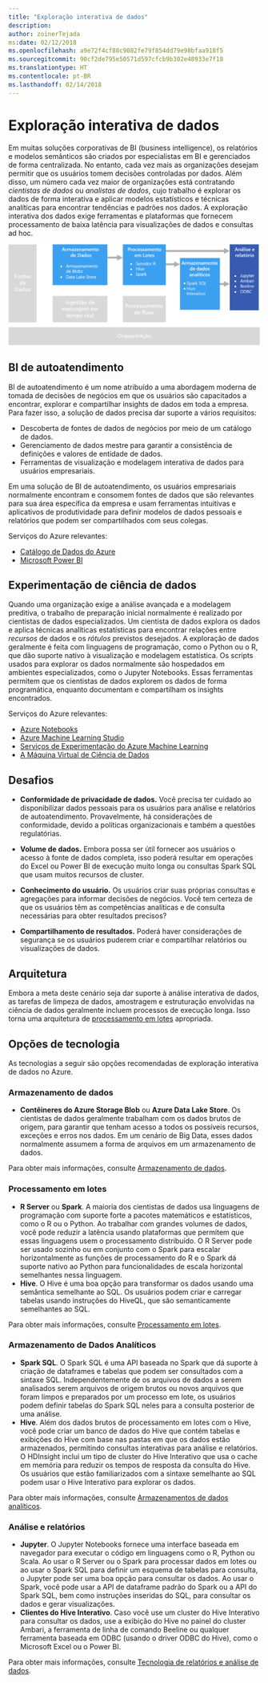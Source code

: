 ```yaml
---
title: "Exploração interativa de dados"
description: 
author: zoinerTejada
ms:date: 02/12/2018
ms.openlocfilehash: a9e72f4cf88c9082fe79f854dd79e98bfaa918f5
ms.sourcegitcommit: 90cf2de795e50571d597cfcb9b302e48933e7f18
ms.translationtype: HT
ms.contentlocale: pt-BR
ms.lasthandoff: 02/14/2018
---
```

# <a name="interactive-data-exploration"></a>Exploração interativa de dados

Em muitas soluções corporativas de BI (business intelligence), os relatórios e modelos semânticos são criados por especialistas em BI e gerenciados de forma centralizada. No entanto, cada vez mais as organizações desejam permitir que os usuários tomem decisões controladas por dados. Além disso, um número cada vez maior de organizações está contratando *cientistas de dados* ou *analistas de dados*, cujo trabalho é explorar os dados de forma interativa e aplicar modelos estatísticos e técnicas analíticas para encontrar tendências e padrões nos dados. A exploração interativa dos dados exige ferramentas e plataformas que fornecem processamento de baixa latência para visualizações de dados e consultas ad hoc.

![](./images/data-exploration.png)

## <a name="self-service-bi"></a>BI de autoatendimento

BI de autoatendimento é um nome atribuído a uma abordagem moderna de tomada de decisões de negócios em que os usuários são capacitados a encontrar, explorar e compartilhar insights de dados em toda a empresa. Para fazer isso, a solução de dados precisa dar suporte a vários requisitos:

* Descoberta de fontes de dados de negócios por meio de um catálogo de dados.
* Gerenciamento de dados mestre para garantir a consistência de definições e valores de entidade de dados.
* Ferramentas de visualização e modelagem interativa de dados para usuários empresariais.

Em uma solução de BI de autoatendimento, os usuários empresariais normalmente encontram e consomem fontes de dados que são relevantes para sua área específica da empresa e usam ferramentas intuitivas e aplicativos de produtividade para definir modelos de dados pessoais e relatórios que podem ser compartilhados com seus colegas.

Serviços do Azure relevantes:

- [Catálogo de Dados do Azure](/azure/data-catalog/data-catalog-what-is-data-catalog)
- [Microsoft Power BI](https://powerbi.microsoft.com/)

## <a name="data-science-experimentation"></a>Experimentação de ciência de dados
Quando uma organização exige a análise avançada e a modelagem preditiva, o trabalho de preparação inicial normalmente é realizado por cientistas de dados especializados. Um cientista de dados explora os dados e aplica técnicas analíticas estatísticas para encontrar relações entre *recursos* de dados e os *rótulos* previstos desejados. A exploração de dados geralmente é feita com linguagens de programação, como o Python ou o R, que dão suporte nativo à visualização e modelagem estatística. Os scripts usados para explorar os dados normalmente são hospedados em ambientes especializados, como o Jupyter Notebooks. Essas ferramentas permitem que os cientistas de dados explorem os dados de forma programática, enquanto documentam e compartilham os insights encontrados.

Serviços do Azure relevantes:

- [Azure Notebooks](https://notebooks.azure.com/)
- [Azure Machine Learning Studio](/azure/machine-learning/studio/what-is-ml-studio)
- [Serviços de Experimentação do Azure Machine Learning](/azure/machine-learning/preview/experimentation-service-configuration)
- [A Máquina Virtual de Ciência de Dados](/azure/machine-learning/data-science-virtual-machine/overview)

## <a name="challenges"></a>Desafios

- **Conformidade de privacidade de dados.** Você precisa ter cuidado ao disponibilizar dados pessoais para os usuários para análise e relatórios de autoatendimento. Provavelmente, há considerações de conformidade, devido a políticas organizacionais e também a questões regulatórias. 

- **Volume de dados.** Embora possa ser útil fornecer aos usuários o acesso à fonte de dados completa, isso poderá resultar em operações do Excel ou Power BI de execução muito longa ou consultas Spark SQL que usam muitos recursos de cluster.

- **Conhecimento do usuário.** Os usuários criar suas próprias consultas e agregações para informar decisões de negócios. Você tem certeza de que os usuários têm as competências analíticas e de consulta necessárias para obter resultados precisos?

- **Compartilhamento de resultados.** Poderá haver considerações de segurança se os usuários puderem criar e compartilhar relatórios ou visualizações de dados.

## <a name="architecture"></a>Arquitetura

Embora a meta deste cenário seja dar suporte à análise interativa de dados, as tarefas de limpeza de dados, amostragem e estruturação envolvidas na ciência de dados geralmente incluem processos de execução longa. Isso torna uma arquitetura de [processamento em lotes](./batch-processing.md) apropriada.

## <a name="technology-choices"></a>Opções de tecnologia

As tecnologias a seguir são opções recomendadas de exploração interativa de dados no Azure.

### <a name="data-storage"></a>Armazenamento de dados

- **Contêineres do Azure Storage Blob** ou **Azure Data Lake Store**. Os cientistas de dados geralmente trabalham com os dados brutos de origem, para garantir que tenham acesso a todos os possíveis recursos, exceções e erros nos dados. Em um cenário de Big Data, esses dados normalmente assumem a forma de arquivos em um armazenamento de dados.

Para obter mais informações, consulte [Armazenamento de dados](../technology-choices/data-storage.md).

### <a name="batch-processing"></a>Processamento em lotes

- **R Server** ou **Spark**. A maioria dos cientistas de dados usa linguagens de programação com suporte forte a pacotes matemáticos e estatísticos, como o R ou o Python. Ao trabalhar com grandes volumes de dados, você pode reduzir a latência usando plataformas que permitem que essas linguagens usem o processamento distribuído. O R Server pode ser usado sozinho ou em conjunto com o Spark para escalar horizontalmente as funções de processamento do R e o Spark dá suporte nativo ao Python para funcionalidades de escala horizontal semelhantes nessa linguagem.
- **Hive**. O Hive é uma boa opção para transformar os dados usando uma semântica semelhante ao SQL. Os usuários podem criar e carregar tabelas usando instruções do HiveQL, que são semanticamente semelhantes ao SQL.

Para obter mais informações, consulte [Processamento em lotes](../technology-choices/batch-processing.md).

### <a name="analytical-data-store"></a>Armazenamento de Dados Analíticos

- **Spark SQL**. O Spark SQL é uma API baseada no Spark que dá suporte à criação de dataframes e tabelas que podem ser consultados com a sintaxe SQL. Independentemente de os arquivos de dados a serem analisados serem arquivos de origem brutos ou novos arquivos que foram limpos e preparados por um processo em lote, os usuários podem definir tabelas do Spark SQL neles para a consulta posterior de uma análise. 
- **Hive**. Além dos dados brutos de processamento em lotes com o Hive, você pode criar um banco de dados do Hive que contém tabelas e exibições do Hive com base nas pastas em que os dados estão armazenados, permitindo consultas interativas para análise e relatórios. O HDInsight inclui um tipo de cluster do Hive Interativo que usa o cache em memória para reduzir os tempos de resposta da consulta do Hive. Os usuários que estão familiarizados com a sintaxe semelhante ao SQL podem usar o Hive Interativo para explorar os dados.

Para obter mais informações, consulte [Armazenamentos de dados analíticos](../technology-choices/analytical-data-stores.md).

### <a name="analytics-and-reporting"></a>Análise e relatórios

- **Jupyter**. O Jupyter Notebooks fornece uma interface baseada em navegador para executar o código em linguagens como o R, Python ou Scala. Ao usar o R Server ou o Spark para processar dados em lotes ou ao usar o Spark SQL para definir um esquema de tabelas para consulta, o Jupyter pode ser uma boa opção para consultar os dados. Ao usar o Spark, você pode usar a API de dataframe padrão do Spark ou a API do Spark SQL, bem como instruções inseridas do SQL, para consultar os dados e gerar visualizações.
- **Clientes do Hive Interativo**. Caso você use um cluster do Hive Interativo para consultar os dados, use a exibição do Hive no painel do cluster Ambari, a ferramenta de linha de comando Beeline ou qualquer ferramenta baseada em ODBC (usando o driver ODBC do Hive), como o Microsoft Excel ou o Power BI.

Para obter mais informações, consulte [Tecnologia de relatórios e análise de dados](../technology-choices/analysis-visualizations-reporting.md).